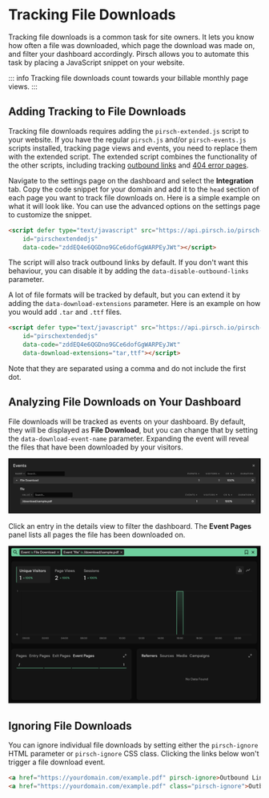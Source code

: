 # Tracking File Downloads

Tracking file downloads is a common task for site owners. It lets you know how often a file was downloaded, which page the download was made on, and filter your dashboard accordingly. Pirsch allows you to automate this task by placing a JavaScript snippet on your website.

::: info
Tracking file downloads count towards your billable monthly page views.
:::

## Adding Tracking to File Downloads

Tracking file downloads requires adding the `pirsch-extended.js` script to your website. If you have the regular `pirsch.js` and/or `pirsch-events.js` scripts installed, tracking page views and events, you need to replace them with the extended script. The extended script combines the functionality of the other scripts, including tracking [outbound links](/advanced/outbound-links) and [404 error pages](/advanced/not-found-tracking).

Navigate to the settings page on the dashboard and select the **Integration** tab. Copy the code snippet for your domain and add it to the `head` section of each page you want to track file downloads on. Here is a simple example on what it will look like. You can use the advanced options on the settings page to customize the snippet.

```html
<script defer type="text/javascript" src="https://api.pirsch.io/pirsch-extended.js"
    id="pirschextendedjs"
    data-code="zddEQ4e6QGDno9GCe6dofGgWARPEyJWt"></script>
```

The script will also track outbound links by default. If you don't want this behaviour, you can disable it by adding the `data-disable-outbound-links` parameter.

A lot of file formats will be tracked by default, but you can extend it by adding the `data-download-extensions` parameter. Here is an example on how you would add `.tar` and `.ttf` files.

```html
<script defer type="text/javascript" src="https://api.pirsch.io/pirsch-extended.js"
    id="pirschextendedjs"
    data-code="zddEQ4e6QGDno9GCe6dofGgWARPEyJWt"
    data-download-extensions="tar,ttf"></script>
```

Note that they are separated using a comma and do not include the first dot.

## Analyzing File Downloads on Your Dashboard

File downloads will be tracked as events on your dashboard. By default, they will be displayed as **File Download**, but you can change that by setting the `data-download-event-name` parameter. Expanding the event will reveal the files that have been downloaded by your visitors.

![File Downloads](../static/advanced/file-downloads.png)

Click an entry in the details view to filter the dashboard. The **Event Pages** panel lists all pages the file has been downloaded on.

![File Downloads Pages](../static/advanced/file-downloads-pages.png)

## Ignoring File Downloads

You can ignore individual file downloads by setting either the `pirsch-ignore` HTML parameter or `pirsch-ignore` CSS class. Clicking the links below won't trigger a file download event.

```html
<a href="https://yourdomain.com/example.pdf" pirsch-ignore>Outbound Links</a>
<a href="https://yourdomain.com/example.pdf" class="pirsch-ignore">Outbound Links</a>
```
